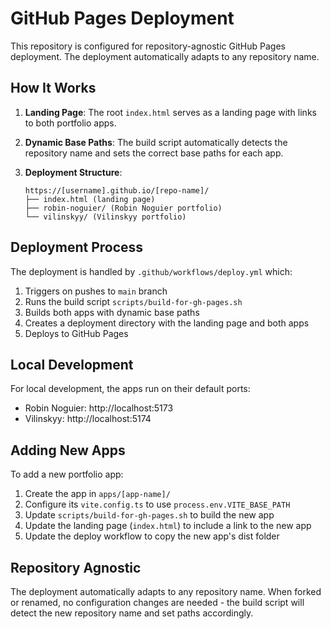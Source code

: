 # GitHub Pages Deployment

This repository is configured for repository-agnostic GitHub Pages deployment. The deployment automatically adapts to any repository name.

## How It Works

1. **Landing Page**: The root `index.html` serves as a landing page with links to both portfolio apps.

2. **Dynamic Base Paths**: The build script automatically detects the repository name and sets the correct base paths for each app.

3. **Deployment Structure**:
   ```
   https://[username].github.io/[repo-name]/
   ├── index.html (landing page)
   ├── robin-noguier/ (Robin Noguier portfolio)
   └── vilinskyy/ (Vilinskyy portfolio)
   ```

## Deployment Process

The deployment is handled by `.github/workflows/deploy.yml` which:

1. Triggers on pushes to `main` branch
2. Runs the build script `scripts/build-for-gh-pages.sh`
3. Builds both apps with dynamic base paths
4. Creates a deployment directory with the landing page and both apps
5. Deploys to GitHub Pages

## Local Development

For local development, the apps run on their default ports:

- Robin Noguier: http://localhost:5173
- Vilinskyy: http://localhost:5174

## Adding New Apps

To add a new portfolio app:

1. Create the app in `apps/[app-name]/`
2. Configure its `vite.config.ts` to use `process.env.VITE_BASE_PATH`
3. Update `scripts/build-for-gh-pages.sh` to build the new app
4. Update the landing page (`index.html`) to include a link to the new app
5. Update the deploy workflow to copy the new app's dist folder

## Repository Agnostic

The deployment automatically adapts to any repository name. When forked or renamed, no configuration changes are needed - the build script will detect the new repository name and set paths accordingly.
